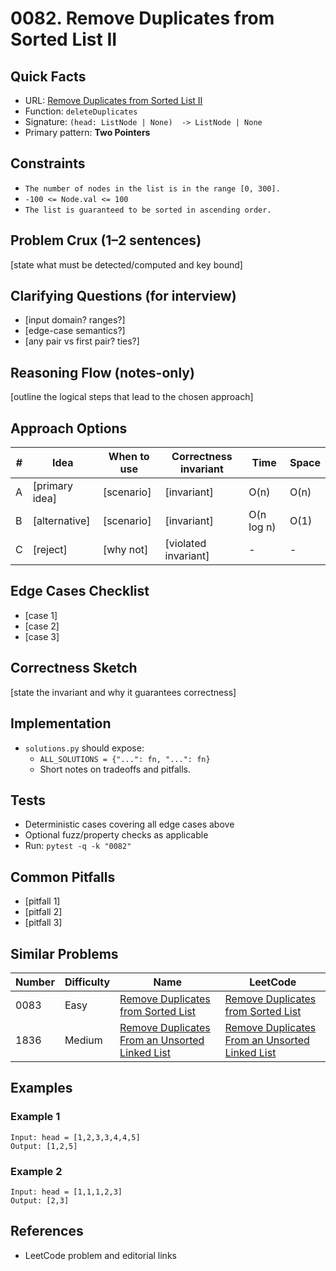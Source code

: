 # 0082. Remove Duplicates from Sorted List II

## Quick Facts

- URL:
  [Remove Duplicates from Sorted List II](https://leetcode.com/problems/remove-duplicates-from-sorted-list-ii/)
- Function: `deleteDuplicates`
- Signature: `(head: ListNode | None)  -> ListNode | None`
- Primary pattern: **Two Pointers**

## Constraints

- `The number of nodes in the list is in the range [0, 300].`
- `-100 <= Node.val <= 100`
- `The list is guaranteed to be sorted in ascending order.`

## Problem Crux (1–2 sentences)

[state what must be detected/computed and key bound]

## Clarifying Questions (for interview)

- [input domain? ranges?]
- [edge-case semantics?]
- [any pair vs first pair? ties?]

## Reasoning Flow (notes-only)

[outline the logical steps that lead to the chosen approach]

## Approach Options

| #   | Idea           | When to use | Correctness invariant | Time       | Space |
| --- | -------------- | ----------- | --------------------- | ---------- | ----- |
| A   | [primary idea] | [scenario]  | [invariant]           | O(n)       | O(n)  |
| B   | [alternative]  | [scenario]  | [invariant]           | O(n log n) | O(1)  |
| C   | [reject]       | [why not]   | [violated invariant]  | -          | -     |

## Edge Cases Checklist

- [case 1]
- [case 2]
- [case 3]

## Correctness Sketch

[state the invariant and why it guarantees correctness]

## Implementation

- `solutions.py` should expose:
    - `ALL_SOLUTIONS = {"...": fn, "...": fn}`
    - Short notes on tradeoffs and pitfalls.

## Tests

- Deterministic cases covering all edge cases above
- Optional fuzz/property checks as applicable
- Run: `pytest -q -k "0082"`

## Common Pitfalls

- [pitfall 1]
- [pitfall 2]
- [pitfall 3]

## Similar Problems

| Number | Difficulty | Name                                                                                                               | LeetCode                                                                                                                        |
| ------ | ---------- | ------------------------------------------------------------------------------------------------------------------ | ------------------------------------------------------------------------------------------------------------------------------- |
| 0083   | Easy       | [Remove Duplicates from Sorted List](../0083-remove-duplicates-from-sorted-list/readme.md)                         | [Remove Duplicates from Sorted List](https://leetcode.com/problems/remove-duplicates-from-sorted-list/)                         |
| 1836   | Medium     | [Remove Duplicates From an Unsorted Linked List](../1836-remove-duplicates-from-an-unsorted-linked-list/readme.md) | [Remove Duplicates From an Unsorted Linked List](https://leetcode.com/problems/remove-duplicates-from-an-unsorted-linked-list/) |

## Examples

### Example 1

```text
Input: head = [1,2,3,3,4,4,5]
Output: [1,2,5]
```

### Example 2

```text
Input: head = [1,1,1,2,3]
Output: [2,3]
```

## References

- LeetCode problem and editorial links
